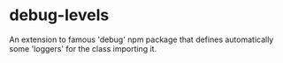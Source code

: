 # debug-levels
An extension to famous 'debug' npm package that defines automatically some 'loggers' for the class importing it.
